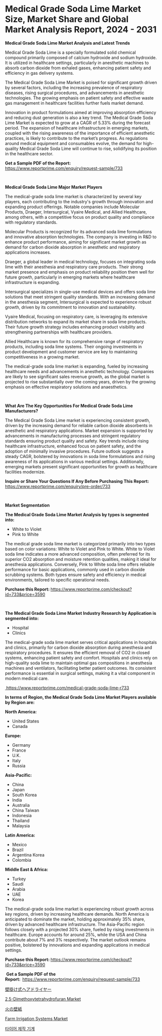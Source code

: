 <p><h1>Medical Grade Soda Lime Market Size, Market Share and Global Market Analysis Report, 2024 - 2031</h1></p><p><strong>Medical Grade Soda Lime Market Analysis and Latest Trends</strong></p>
<p><p>Medical Grade Soda Lime is a specially formulated solid chemical compound primarily composed of calcium hydroxide and sodium hydroxide. It is utilized in healthcare settings, particularly in anesthetic machines to absorb carbon dioxide from exhaled gases, enhancing patient safety and efficiency in gas delivery systems.</p><p>The Medical Grade Soda Lime Market is poised for significant growth driven by several factors, including the increasing prevalence of respiratory diseases, rising surgical procedures, and advancements in anesthetic technologies. The growing emphasis on patient safety and effective waste gas management in healthcare facilities further fuels market demand. </p><p>Innovation in product formulations aimed at improving absorption efficiency and reducing dust generation is also a key trend. The Medical Grade Soda Lime Market is expected to grow at a CAGR of 5.33% during the forecast period. The expansion of healthcare infrastructure in emerging markets, coupled with the rising awareness of the importance of efficient anesthetic practices, is likely to contribute to the market’s progress. As regulations around medical equipment and consumables evolve, the demand for high-quality Medical Grade Soda Lime will continue to rise, solidifying its position in the healthcare sector.</p></p>
<p><strong>Get a Sample PDF of the Report:&nbsp;</strong> <a href="https://www.reportprime.com/enquiry/request-sample/733">https://www.reportprime.com/enquiry/request-sample/733</a></p>
<p>&nbsp;</p>
<p><strong>Medical Grade Soda Lime Major Market Players</strong></p>
<p><p>The medical-grade soda lime market is characterized by several key players, each contributing to the industry's growth through innovation and expanding product offerings. Notable companies include Molecular Products, Draeger, Intersurgical, Vyaire Medical, and Allied Healthcare, among others, with a competitive focus on product quality and compliance with regulatory standards.</p><p>Molecular Products is recognized for its advanced soda lime formulations and innovative absorption technologies. The company is investing in R&D to enhance product performance, aiming for significant market growth as demand for carbon dioxide absorption in anesthetic and respiratory applications increases.</p><p>Draeger, a global leader in medical technology, focuses on integrating soda lime with their anesthesia and respiratory care products. Their strong market presence and emphasis on product reliability position them well for future growth, particularly in emerging markets where healthcare infrastructure is expanding.</p><p>Intersurgical specializes in single-use medical devices and offers soda lime solutions that meet stringent quality standards. With an increasing demand in the anesthesia segment, Intersurgical is expected to experience robust growth, driven by its commitment to innovation and sustainability.</p><p>Vyaire Medical, focusing on respiratory care, is leveraging its extensive distribution networks to expand its market share in soda lime products. Their future growth strategy includes enhancing product visibility and strengthening partnerships with healthcare providers.</p><p>Allied Healthcare is known for its comprehensive range of respiratory products, including soda lime systems. Their ongoing investments in product development and customer service are key to maintaining competitiveness in a growing market.</p><p>The medical-grade soda lime market is expanding, fueled by increasing healthcare needs and advancements in anesthetic technology. Companies are likely to see significant sales revenue growth, as the global market is projected to rise substantially over the coming years, driven by the growing emphasis on effective respiratory solutions and anaesthetics.</p></p>
<p>&nbsp;</p>
<p><strong>What Are The Key Opportunities For Medical Grade Soda Lime Manufacturers?</strong></p>
<p><p>The Medical Grade Soda Lime market is experiencing consistent growth, driven by the increasing demand for reliable carbon dioxide absorbents in anesthetic and respiratory applications. Market expansion is supported by advancements in manufacturing processes and stringent regulatory standards ensuring product quality and safety. Key trends include rising healthcare infrastructure, enhanced focus on patient safety, and the adoption of minimally invasive procedures. Future outlook suggests a steady CAGR, bolstered by innovations in soda lime formulations and rising awareness of its applications in various medical settings. Additionally, emerging markets present significant opportunities for growth as healthcare facilities modernize.</p></p>
<p><strong>Inquire or Share Your Questions If Any Before Purchasing This Report:</strong> <a href="https://www.reportprime.com/enquiry/pre-order/733">https://www.reportprime.com/enquiry/pre-order/733</a></p>
<p>&nbsp;</p>
<p><strong>Market Segmentation</strong></p>
<p><strong>The Medical Grade Soda Lime Market Analysis by types is segmented into:</strong></p>
<p><ul><li>White to Violet</li><li>Pink to White</li></ul></p>
<p><p>The medical grade soda lime market is categorized primarily into two types based on color variations: White to Violet and Pink to White. White to Violet soda lime indicates a more advanced composition, often preferred for its superior CO2 absorption and moisture retention qualities, making it ideal for anesthesia applications. Conversely, Pink to White soda lime offers reliable performance for basic applications, commonly used in carbon dioxide scrubbing systems. Both types ensure safety and efficiency in medical environments, tailored to specific operational needs.</p></p>
<p><strong>Purchase this Report:&nbsp;</strong><a href="https://www.reportprime.com/checkout?id=733&price=3590">https://www.reportprime.com/checkout?id=733&price=3590</a></p>
<p>&nbsp;</p>
<p><strong>The Medical Grade Soda Lime Market Industry Research by Application is segmented into:</strong></p>
<p><ul><li>Hospital</li><li>Clinics</li></ul></p>
<p><p>The medical-grade soda lime market serves critical applications in hospitals and clinics, primarily for carbon dioxide absorption during anesthesia and respiratory procedures. It ensures the efficient removal of CO2 in closed systems, enhancing patient safety and comfort. Hospitals and clinics rely on high-quality soda lime to maintain optimal gas compositions in anesthesia machines and ventilators, facilitating better patient outcomes. Its consistent performance is essential in surgical settings, making it a vital component in modern medical care.</p></p>
<p><a href="https://www.reportprime.com/medical-grade-soda-lime-r733">&nbsp;https://www.reportprime.com/medical-grade-soda-lime-r733</a></p>
<p><strong>In terms of Region, the Medical Grade Soda Lime Market Players available by Region are:</strong></p>
<p>
    <p> <strong> North America: </strong>
        <ul>
            <li>United States</li>
            <li>Canada</li>
        </ul>
        </p> 
    <p> <strong> Europe: </strong>
        <ul>
            <li>Germany</li>
            <li>France</li>
            <li>U.K.</li>
            <li>Italy</li>
            <li>Russia</li>
        </ul>
        </p> 
    <p> <strong> Asia-Pacific: </strong>
        <ul>
            <li>China</li>
            <li>Japan</li>
            <li>South Korea</li>
            <li>India</li>
            <li>Australia</li>
            <li>China Taiwan</li>
            <li>Indonesia</li>
            <li>Thailand</li>
            <li>Malaysia</li>
        </ul>
        </p> 
    <p> <strong> Latin America: </strong>
        <ul>
            <li>Mexico</li>
            <li>Brazil</li>
            <li>Argentina Korea</li>
            <li>Colombia</li>
        </ul>
        </p> 
    <p> <strong> Middle East & Africa: </strong>
        <ul>
            <li>Turkey</li>
            <li>Saudi</li>
            <li>Arabia</li>
            <li>UAE</li>
            <li>Korea</li>
        </ul>
    </p>
    </p>
<p><p>The medical-grade soda lime market is experiencing robust growth across key regions, driven by increasing healthcare demands. North America is anticipated to dominate the market, holding approximately 35% share, driven by advanced healthcare infrastructure. The Asia-Pacific region follows closely with a projected 30% share, fueled by rising investments in healthcare. Europe accounts for around 25%, while the USA and China contribute about 7% and 3% respectively. The market outlook remains positive, bolstered by innovations and expanding applications in medical settings.</p></p>
<p><strong>Purchase this Report: </strong><a href="https://www.reportprime.com/checkout?id=733&price=3590">https://www.reportprime.com/checkout?id=733&price=3590</a></p>
<p>&nbsp;<strong>Get a Sample PDF of the Report:&nbsp;&nbsp;</strong><a href="https://www.reportprime.com/enquiry/request-sample/733">https://www.reportprime.com/enquiry/request-sample/733</a></p>
<p><strong></strong></p>
<p><p><a href="https://medium.com/@stellaca2cz/%E5%A3%81%E6%8E%9B%E3%81%91%E5%BC%8F%E3%83%98%E3%82%A2%E3%83%89%E3%83%A9%E3%82%A4%E3%83%A4%E3%83%BC%E5%B8%82%E5%A0%B4%E3%81%AE%E4%BA%88%E6%B8%AC-%E5%B8%82%E5%A0%B4%E5%8B%95%E5%90%91-%E3%81%8A%E3%82%88%E3%81%B3%E5%BD%B1%E9%9F%BF%E5%88%86%E6%9E%90-2024%E5%B9%B4-2031%E5%B9%B4-63b326c2ed83">壁掛け式ヘアドライヤー</a></p><p><a href="https://issuu.com/reportprime-2/docs/25-dimethoxytetrahydrofuran-market-_38bbd4eaea3c47">2,5-Dimethoxytetrahydrofuran Market</a></p><p><a href="https://medium.com/@jasenlueilwitz/%E7%81%AB%E7%81%BD%E5%A3%81%E7%B4%99%E5%B8%82%E5%A0%B4%E3%81%AE%E3%83%8A%E3%83%93%E3%82%B2%E3%83%BC%E3%82%B7%E3%83%A7%E3%83%B3-2024%E5%B9%B4%E3%81%8B%E3%82%892031%E5%B9%B4%E3%81%BE%E3%81%A7%E3%81%AE%E5%B0%82%E9%96%80%E5%AE%B6%E5%88%86%E6%9E%90%E3%81%A8%E5%B8%82%E5%A0%B4%E4%BA%88%E6%B8%AC-29eca7f535fb">火の壁紙</a></p><p><a href="https://medium.com/@caseyshhand587/how-will-the-farm-irrigation-systems-market-evolve-market-growth-analysis-for-the-year-2024-2031-23c83fba0d4d">Farm Irrigation Systems Market</a></p><p><a href="https://medium.com/@joespinka88967/%ED%83%80%EC%9D%B4%EC%96%B4-%EC%A0%9C%EC%A1%B0-%EA%B8%B0%EA%B3%84-%EC%8B%9C%EC%9E%A5-%EC%97%AD%ED%95%99-%ED%83%90%EC%83%89-%EA%B8%80%EB%A1%9C%EB%B2%8C-%EB%8F%99%ED%96%A5-%EB%B0%8F-%ED%96%A5%ED%9B%84-%EC%84%B1%EC%9E%A5-%EC%A0%84%EB%A7%9D-2024-2031-144%ED%8E%98%EC%9D%B4%EC%A7%80%EB%A1%9C-%EA%B5%AC%EC%84%B1%EB%90%98%EC%96%B4-%EC%9E%88%EC%8A%B5%EB%8B%88%EB%8B%A4-b18c0379104f">타이어 제작 기계</a></p></p>